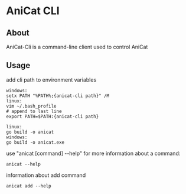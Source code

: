 # AniCat CLI


## About

AniCat-Cli is a command-line client used to control AniCat

## Usage
add cli path to environment variables
```shell
windows:
setx PATH "%PATH%;{anicat-cli path}" /M
linux:
vim ~/.bash_profile 
# append to last line
export PATH=$PATH:{anicat-cli path}
```


```shell
linux:
go build -o anicat
windows:
go build -o anicat.exe
```



use "anicat [command] --help" for more information about a command:

```shell
anicat --help
```
information about add command 
```shell
anicat add --help
```

